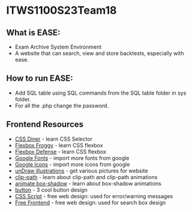 # ITWS1100S23Team18

## What is EASE:
* Exam Archive System Environment
* A website that can search, view and store backtests, especially with ease.

## How to run EASE:
* Add SQL table using SQL commands from the SQL table folder in sys folder.
* For all the .php change the password.


## Frontend Resources
* [CSS Diner](https://flukeout.github.io/) - learn CSS Selector
* [Flexbox Froggy](https://flexboxfroggy.com/) - learn CSS flexbox
* [Flexbox Defense](http://www.flexboxdefense.com/) - learn CSS flexbox
* [Google Fonts](https://fonts.google.com) - import more fonts from google
* [Google Icons](https://fonts.google.com/icons?preview.text=Preview%20Text&preview.text_type=custom) - import more icons from google
* [unDraw illustrations](https://undraw.co/illustrations) - get various pictures for website
* [clip-path](https://ishadeed.com/article/clip-path/) - learn about clip-path and clip-path animations
* [animate box-shadow](https://tobiasahlin.com/blog/how-to-animate-box-shadow/) - learn about box-shadow animations
* [button](https://www.youtube.com/watch?v=iwoIuyRHy88) - 3 cool button design
* [CSS Script](https://www.cssscript.com) - free web design: used for error/warning messages
* [Free Frontend](https://freefrontend.com) - free web design: used for search box design
